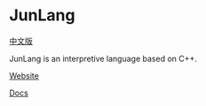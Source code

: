 # JunLang

[中文版](https://github.com/JunLang-dev/JunLang/blob/master/README-zh.md)

JunLang is an interpretive language based on C++.

[Website](https://junlang.imjcj.eu.org)

[Docs](https://github.com/JunLang-dev/JunLang/wiki)
